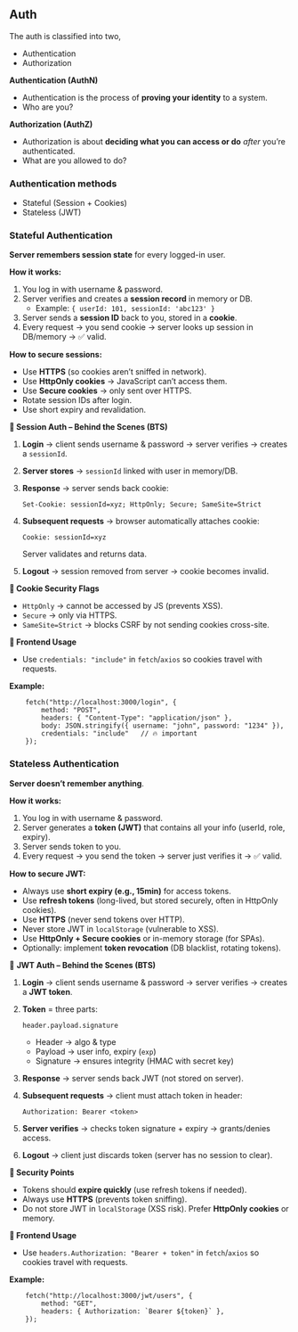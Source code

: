 ## Auth

The auth is classified into two,

- Authentication
- Authorization

**Authentication (AuthN)**

- Authentication is the process of **proving your identity** to a system.
- Who are you?

**Authorization (AuthZ)**

- Authorization is about **deciding what you can access or do** *after* you’re authenticated.
- What are you allowed to do?

### Authentication methods

- Stateful (Session + Cookies)
- Stateless (JWT)

### Stateful Authentication

**Server remembers session state** for every logged-in user.

**How it works:**

1. You log in with username & password.
2. Server verifies and creates a **session record** in memory or DB.
    - Example: `{ userId: 101, sessionId: 'abc123' }`
3. Server sends a **session ID** back to you, stored in a **cookie**.
4. Every request → you send cookie → server looks up session in DB/memory → ✅ valid.

**How to secure sessions:**

- Use **HTTPS** (so cookies aren’t sniffed in network).
- Use **HttpOnly cookies** → JavaScript can’t access them.
- Use **Secure cookies** → only sent over HTTPS.
- Rotate session IDs after login.
- Use short expiry and revalidation.

**🔑 Session Auth – Behind the Scenes (BTS)**

1. **Login** → client sends username & password → server verifies → creates a `sessionId`.
2. **Server stores** → `sessionId` linked with user in memory/DB.
3. **Response** → server sends back cookie:
    
    ```
    Set-Cookie: sessionId=xyz; HttpOnly; Secure; SameSite=Strict
    ```
    
4. **Subsequent requests** → browser automatically attaches cookie:
    
    ```
    Cookie: sessionId=xyz
    ```
    
    Server validates and returns data.
    
5. **Logout** → session removed from server → cookie becomes invalid.

**🔑 Cookie Security Flags**

- `HttpOnly` → cannot be accessed by JS (prevents XSS).
- `Secure` → only via HTTPS.
- `SameSite=Strict` → blocks CSRF by not sending cookies cross-site.

**🔑 Frontend Usage**

- Use `credentials: "include"` in `fetch`/`axios` so cookies travel with requests.

**Example:**

```
    fetch("http://localhost:3000/login", {
        method: "POST",
        headers: { "Content-Type": "application/json" },
        body: JSON.stringify({ username: "john", password: "1234" }),
        credentials: "include"   // 🔥 important
    });
```


### Stateless Authentication

**Server doesn’t remember anything**.

**How it works:**

1. You log in with username & password.
2. Server generates a **token (JWT)** that contains all your info (userId, role, expiry).
3. Server sends token to you.
4. Every request → you send the token → server just verifies it → ✅ valid.

**How to secure JWT:**

- Always use **short expiry (e.g., 15min)** for access tokens.
- Use **refresh tokens** (long-lived, but stored securely, often in HttpOnly cookies).
- Use **HTTPS** (never send tokens over HTTP).
- Never store JWT in `localStorage` (vulnerable to XSS).
- Use **HttpOnly + Secure cookies** or in-memory storage (for SPAs).
- Optionally: implement **token revocation** (DB blacklist, rotating tokens).

🔑 **JWT Auth – Behind the Scenes (BTS)**

1. **Login** → client sends username & password → server verifies → creates a **JWT token**.
2. **Token** = three parts:
    
    ```
    header.payload.signature
    ```
    
    - Header → algo & type
    - Payload → user info, expiry (`exp`)
    - Signature → ensures integrity (HMAC with secret key)
3. **Response** → server sends back JWT (not stored on server).
4. **Subsequent requests** → client must attach token in header:
    
    ```
    Authorization: Bearer <token>
    ```
    
5. **Server verifies** → checks token signature + expiry → grants/denies access.
6. **Logout** → client just discards token (server has no session to clear).

**🔑 Security Points**

- Tokens should **expire quickly** (use refresh tokens if needed).
- Always use **HTTPS** (prevents token sniffing).
- Do not store JWT in `localStorage` (XSS risk). Prefer **HttpOnly cookies** or memory.


**🔑 Frontend Usage**

- Use `headers.Authorization: "Bearer + token"` in `fetch`/`axios` so cookies travel with requests.

**Example:**

```
    fetch("http://localhost:3000/jwt/users", {
        method: "GET",
        headers: { Authorization: `Bearer ${token}` },
    });
```